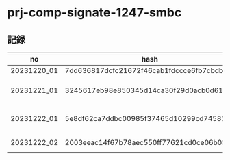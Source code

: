 # prj-comp-signate-1247-smbc

## 記録

| no | hash | memo |
| -- | ---- | ---- |
| 20231220_01 | 7dd636817dcfc21672f46cab1fdccce6fb7cbdbb | EDA |
| 20231221_01 | 3245617eb98e850345d14ca30f29d0acb0d61f44 | Fix categorical columns |
| 20231222_01 | 5e8df62ca7ddbc00985f37465d10299cd7458137 | Drop duplicated columns |
| 20231222_02 | 2003eeac14f67b78aec550ff77621cd0ce06b037 | Add target encoding |

